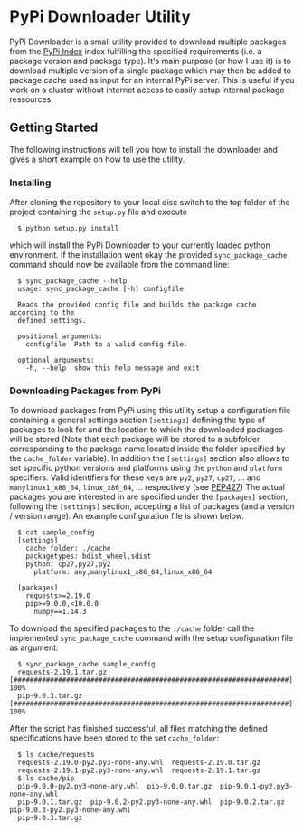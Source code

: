 # PyPi Downloader Utility


PyPi Downloader is a small utility provided to download multiple packages from
the [PyPi Index](https://pypi.org/) index fulfilling the specified requirements
(i.e. a package version and package type). It's main purpose (or how I use it)
is to download multiple version of a single package which may then be added to
package cache used as input for an internal PyPi server. This is useful if you
work on a cluster without internet access to easily setup internal package
ressources.

## Getting Started

The following instructions will tell you how to install the downloader and
gives a short example on how to use the utility.

### Installing

After cloning the repository to your local disc switch to the top folder
of the project containing the `setup.py` file and execute

```console
  $ python setup.py install
```

which will install the PyPi Downloader to your currently loaded python
environment. If the installation went okay the provided `sync_package_cache`
command should now be available from the command line:

```console
  $ sync_package_cache --help
  usage: sync_package_cache [-h] configfile

  Reads the provided config file and builds the package cache according to the
  defined settings.

  positional arguments:
    configfile  Path to a valid config file.

  optional arguments:
    -h, --help  show this help message and exit
```

### Downloading Packages from PyPi

To download packages from PyPi using this utility setup a configuration
file containing a general settings section `[settings]` defining the type
of packages to look for and the location to which the downloaded packages will
be stored (Note that each package will be stored to a subfolder corresponding
to the package name located inside the folder specified by the `cache_folder`
variable). In addition the `[settings]` section also allows to set specific
python versions and platforms using the `python` and `platform` specifiers.
Valid identifiers for these keys are `py2`, `py27`, `cp27`, ... and 
`manylinux1_x86_64`, `linux_x86_64`, ... respectively (see 
[PEP427](https://www.python.org/dev/peps/pep-0427)) The actual packages you 
are interested in are specified under the `[packages]` section, following the
`[settings]` section, accepting a list of packages (and a version /
version range). An example configuration file is shown below.

```console
  $ cat sample_config
  [settings]
    cache_folder: ./cache
    packagetypes: bdist_wheel,sdist
    python: cp27,py27,py2
	  platform: any,manylinux1_x86_64,linux_x86_64

  [packages]
    requests>=2.19.0
    pip>=9.0.0,<10.0.0
	  numpy==1.14.3
```

To download the specified packages to the `./cache` folder call the implemented
`sync_package_cache` command with the setup configuration file as argument:

```console
  $ sync_package_cache sample_config
  requests-2.19.1.tar.gz      [####################################################################]  100%
  pip-9.0.3.tar.gz            [####################################################################]  100%
```

After the script has finished successful, all files matching the defined
specifications have been stored to the set `cache_folder`:

```console
  $ ls cache/requests
  requests-2.19.0-py2.py3-none-any.whl  requests-2.19.0.tar.gz
  requests-2.19.1-py2.py3-none-any.whl  requests-2.19.1.tar.gz
  $ ls cache/pip
  pip-9.0.0-py2.py3-none-any.whl  pip-9.0.0.tar.gz  pip-9.0.1-py2.py3-none-any.whl
  pip-9.0.1.tar.gz  pip-9.0.2-py2.py3-none-any.whl  pip-9.0.2.tar.gz  pip-9.0.3-py2.py3-none-any.whl
  pip-9.0.3.tar.gz
```
